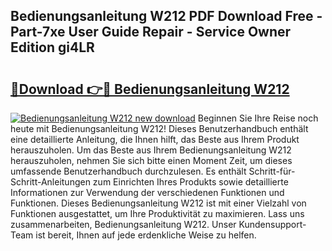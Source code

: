 ## Bedienungsanleitung W212 PDF Download Free - Part-7xe User Guide Repair - Service Owner Edition gi4LR

# <h2><a href="http://df4qte9.blite.top/?on=Bedienungsanleitung+W212">🔗Download 👉🔴 Bedienungsanleitung W212</a></h2>

[![Bedienungsanleitung W212 new download](https://i.imgur.com/lujVjoI.png)](http://df4qte9.blite.top/?on=Bedienungsanleitung+W212)
Beginnen Sie Ihre Reise noch heute mit Bedienungsanleitung W212! Dieses Benutzerhandbuch enthält eine detaillierte Anleitung, die Ihnen hilft, das Beste aus Ihrem Produkt herauszuholen. Um das Beste aus Ihrem Bedienungsanleitung W212 herauszuholen, nehmen Sie sich bitte einen Moment Zeit, um dieses umfassende Benutzerhandbuch durchzulesen. Es enthält Schritt-für-Schritt-Anleitungen zum Einrichten Ihres Produkts sowie detaillierte Informationen zur Verwendung der verschiedenen Funktionen und Funktionen. Dieses Bedienungsanleitung W212 ist mit einer Vielzahl von Funktionen ausgestattet, um Ihre Produktivität zu maximieren. Lass uns zusammenarbeiten, Bedienungsanleitung W212. Unser Kundensupport-Team ist bereit, Ihnen auf jede erdenkliche Weise zu helfen.
